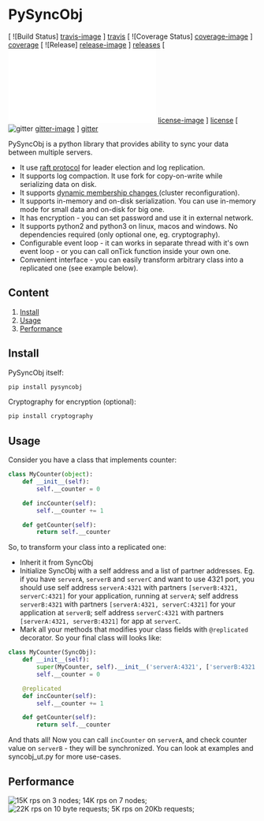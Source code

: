 # PySyncObj

[ ![Build Status] [travis-image] ] [travis] [ ![Coverage Status] [coverage-image] ] [coverage] [ ![Release] [release-image] ] [releases] [ ![License] [license-image] ] [license] [ ![gitter] [gitter-image] ] [gitter]

[travis-image]: https://travis-ci.org/bakwc/PySyncObj.svg?branch=master
[travis]: https://travis-ci.org/bakwc/PySyncObj

[coverage-image]: https://coveralls.io/repos/github/bakwc/PySyncObj/badge.svg?branch=master
[coverage]: https://coveralls.io/github/bakwc/PySyncObj?branch=master

[release-image]: https://img.shields.io/badge/release-0.2.3-blue.svg?style=flat
[releases]: https://github.com/bakwc/PySyncObj/releases

[license-image]: https://img.shields.io/badge/license-MIT-blue.svg?style=flat
[license]: LICENSE.txt

[gitter-image]: https://badges.gitter.im/bakwc/PySyncObj.svg
[gitter]: https://gitter.im/bakwc/PySyncObj?utm_source=badge&utm_medium=badge&utm_campaign=pr-badge&utm_content=badge

PySyncObj is a python library that provides ability to sync your data between multiple servers.
- It use [raft protocol](http://raft.github.io/) for leader election and log replication.
- It supports log compaction. It use fork for copy-on-write while serializing data on disk.
- It supports [dynamic membership changes ](https://github.com/bakwc/PySyncObj/wiki/Dynamic-membership-change) (cluster reconfiguration).
- It supports in-memory and on-disk serialization. You can use in-memory mode for small data and on-disk for big one.
- It has encryption - you can set password and use it in external network.
- It supports python2 and python3 on linux, macos and windows. No dependencies required (only optional one, eg. cryptography).
- Configurable event loop - it can works in separate thread with it's own event loop - or you can call onTick function inside your own one.
- Convenient interface - you can easily transform arbitrary class into a replicated one (see example below).

## Content
1. [Install](#install)
2. [Usage](#usage)
3. [Performance](#performance)

## Install
PySyncObj itself:
```bash
pip install pysyncobj
```
Cryptography for encryption (optional):
```bash
pip install cryptography
```

## Usage
Consider you have a class that implements counter:
```python
class MyCounter(object):
	def __init__(self):
		self.__counter = 0

	def incCounter(self):
		self.__counter += 1

	def getCounter(self):
		return self.__counter
```
So, to transform your class into a replicated one:
 - Inherit it from SyncObj
 - Initialize SyncObj with a self address and a list of partner addresses. Eg. if you have `serverA`, `serverB` and `serverC` and want to use 4321 port, you should use self address `serverA:4321` with partners `[serverB:4321, serverC:4321]` for your application, running at `serverA`; self address `serverB:4321` with partners `[serverA:4321, serverC:4321]` for your application at `serverB`; self address `serverC:4321` with partners `[serverA:4321, serverB:4321]` for app at `serverC`.
 - Mark all your methods that modifies your class fields with `@replicated` decorator.
So your final class will looks like:
```python
class MyCounter(SyncObj):
	def __init__(self):
		super(MyCounter, self).__init__('serverA:4321', ['serverB:4321', 'serverC:4321'])
		self.__counter = 0

	@replicated
	def incCounter(self):
		self.__counter += 1

	def getCounter(self):
		return self.__counter
```
And thats all! Now you can call `incCounter` on `serverA`, and check counter value on `serverB` - they will be synchronized. You can look at examples and syncobj_ut.py for more use-cases.

## Performance
![15K rps on 3 nodes; 14K rps on 7 nodes;](http://pastexen.com/i/Ge3lnrM1OY.png "RPS vs Cluster Size")
![22K rps on 10 byte requests; 5K rps on 20Kb requests;](http://pastexen.com/i/0RIsrKxJsV.png "RPS vs Request Size")

